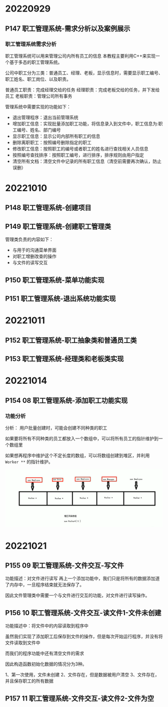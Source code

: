 # 20220929

## P147 职工管理系统-需求分析以及案例展示

### 职工管理系统需求分析

职工管理系统可以用来管理公司内所有员工的信息
本教程主要利用C++来实现一个基于多态的职工管理系统。

公司中职工分为三类：普通员工、经理、老板，显示信息时，需要显示职工编号、职工姓名、职工岗位、以及职责。

普通员工职责：完成经理交给的任务
经理职责：完成老板交给的任务，并下发给员工
老板职责：管理公司所有事务

管理系统中需要实现的功能如下：
- 退出管理程序：退出当前管理系统
- 增加职工信息：实现批量添加职工功能，将信息录入到文件中，职工信息为:职工编号、姓名、部门编号
- 显示职工信息：显示公司内部所有职工的信息
- 删除离职职工：按照编号删除指定的职工
- 修改职工信息：按照职工的编号或者职工的姓名进行查找相关人员信息
- 按照编号查找排序：按照职工编号，进行排序，排序规则由用户指定
- 清空所有文档：清空文件中记录的所有职工信息（清空前需要再次确认，防止误删）

# 20221010

## P148 职工管理系统-创建项目

## P149 职工管理系统-创建职工管理类

管理类负责的内容如下：
- 与用于的沟通菜单界面
- 对职工增删改查的操作
- 与文件的读写交互

## P150 职工管理系统-菜单功能实现

## P151 职工管理系统-退出系统功能实现

# 20221011

## P152 职工管理系统-职工抽象类和普通员工类

## P153 职工管理系统-经理类和老板类实现

# 20221014

## P154 08 职工管理系统-添加职工功能实现

### 功能分析

分析：
用户批量创建时，可能会创建不同种类的职工

如果要将所有不同种类的员工都放入一个数组中，可以将所有员工的指针维护到一个数组里

如果想再程序中维护这个不定长度的数组，可以将数组创建到堆区，并利用`Worker **` 的指针维护。

![QQ图片20221014065437](./职工管理系统.assets/QQ图片20221014065437.png)

# 20221021

## P155 09 职工管理系统-文件交互-写文件

功能描述：对文件进行读写
再上一个添加功能中，我们只是将所有的数据添加道了内存中，一旦程序结束就无法保存了。

因此文件管理类中需要一个与文件进行交互的功能，对文件进行读写操作。

## P156 10 职工管理系统-文件交互-读文件1-文件未创建

功能描述中：将文件中的内容读取到程序中

虽然我们实现了添加职工后保存到文件的操作，但是每次开始运行程序，并没有将文件读取到文件中

而我们的程序功能中还有清空文件的需求

因此构造函数初始化数据的情况分为3种。

1、第一次使用，文件未创建
2、文件存在，但是数据被用户清空
3、文件存在，并且保存职工的所有数据

## P157 11 职工管理系统-文件交互-读文件2-文件为空